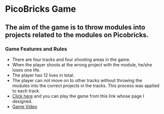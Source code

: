 # PicoBricks Game
## The aim of the game is to throw modules into projects related to the modules on Picobricks.

### Game Features and Rules
* There are four tracks and four shooting areas in the game.
* When the player shoots at the wrong project with the module, he/she loses one life.
* The player has 12 lives in total.
* The player can not move on to other tracks without throwing the modules into the correct projects in the tracks. This process was applied to each track.
*  [Click here](https://www.robotistan.com/picobricks-kitleri) and you can play the game from this link whose page I designed.
* [Game Video](https://github.com/efsungurbuz/PicoBricksGame/blob/main/PicoBricksGameVideo.mp4)



